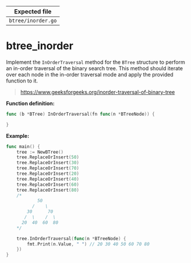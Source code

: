 | Expected file      |
| ------------------ |
| `btree/inorder.go` |

# btree_inorder

Implement the `InOrderTraversal` method for the `BTree` structure to perform an in-order traversal of the binary search tree. This method should iterate over each node in the in-order traversal mode and apply the provided function to it.

> https://www.geeksforgeeks.org/inorder-traversal-of-binary-tree

**Function definition:**

```go
func (b *BTree) InOrderTraversal(fn func(n *BTreeNode)) {

}

```

**Example:**

```go
func main() {
    tree := NewBTree()
    tree.ReplaceOrInsert(50)
    tree.ReplaceOrInsert(30)
    tree.ReplaceOrInsert(70)
    tree.ReplaceOrInsert(20)
    tree.ReplaceOrInsert(40)
    tree.ReplaceOrInsert(60)
    tree.ReplaceOrInsert(80)
    /*
            50
          /    \
        30      70
       /  \    /  \
      20  40  60  80
    */

    tree.InOrderTraversal(func(n *BTreeNode) {
        fmt.Print(n.Value, " ") // 20 30 40 50 60 70 80
    })
}
```

